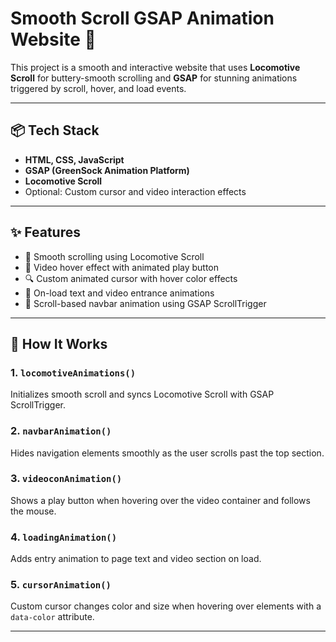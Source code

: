 # Smooth Scroll GSAP Animation Website 🚀

This project is a smooth and interactive website that uses **Locomotive Scroll** for buttery-smooth scrolling and **GSAP** for stunning animations triggered by scroll, hover, and load events.

---

## 📦 Tech Stack

- **HTML, CSS, JavaScript**
- **GSAP (GreenSock Animation Platform)**
- **Locomotive Scroll**
- Optional: Custom cursor and video interaction effects

---

## ✨ Features

- 🔄 Smooth scrolling using Locomotive Scroll  
- 🎥 Video hover effect with animated play button  
- 🔍 Custom animated cursor with hover color effects  
- 🚀 On-load text and video entrance animations  
- 🔁 Scroll-based navbar animation using GSAP ScrollTrigger

---

## 🧠 How It Works

### 1. `locomotiveAnimations()`
Initializes smooth scroll and syncs Locomotive Scroll with GSAP ScrollTrigger.

### 2. `navbarAnimation()`
Hides navigation elements smoothly as the user scrolls past the top section.

### 3. `videoconAnimation()`
Shows a play button when hovering over the video container and follows the mouse.

### 4. `loadingAnimation()`
Adds entry animation to page text and video section on load.

### 5. `cursorAnimation()`
Custom cursor changes color and size when hovering over elements with a `data-color` attribute.

---

